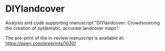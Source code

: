 # DIYlandcover
Analysis and code supporting manuscript "DIYlandcover: Crowdsourcing the creation of systematic, accurate landcover maps".

The pre-print of the in-review manuscript is available at: https://peerj.com/preprints/1030/
